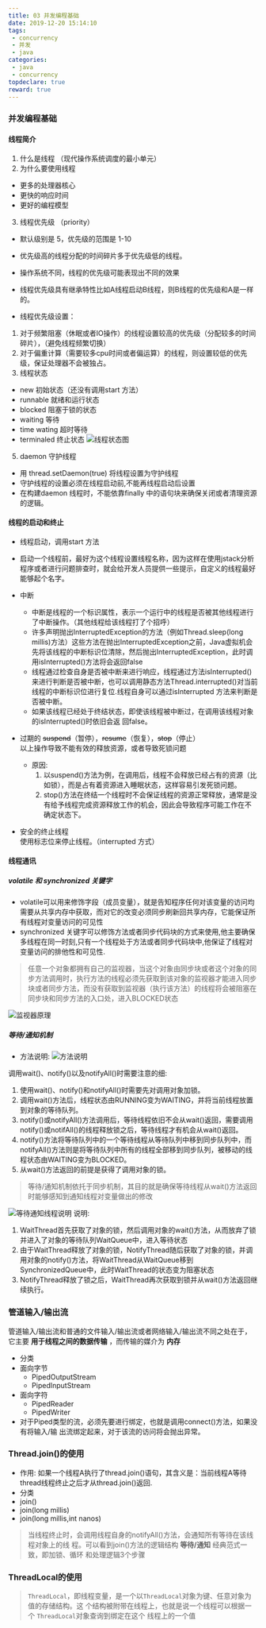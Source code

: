 ```yaml
---
title: 03 并发编程基础
date: 2019-12-20 15:14:10
tags:
 - concurrency
 - 并发
 - java
categories:
 - java
 - concurrency
topdeclare: true
reward: true
---
```

### 并发编程基础

#### 线程简介
1. 什么是线程 （现代操作系统调度的最小单元）
2. 为什么要使用线程
  - 更多的处理器核心
  - 更快的响应时间
  - 更好的编程模型
3. 线程优先级 （priority）
 - 默认级别是 5，优先级的范围是 1-10
 - 优先级高的线程分配的时间碎片多于优先级低的线程。
 - 操作系统不同，线程的优先级可能表现出不同的效果
 - 线程优先级具有继承特性比如A线程启动B线程，则B线程的优先级和A是一样的。

 - 线程优先级设置：
  1. 对于频繁阻塞（休眠或者IO操作）的线程设置较高的优先级（分配较多的时间碎片），（避免线程频繁切换）
  2. 对于偏重计算（需要较多cpu时间或者偏运算）的线程，则设置较低的优先级，保证处理器不会被独占。
4. 线程状态
  - new 初始状态（还没有调用start 方法）
  - runnable 就绪和运行状态
  - blocked 阻塞于锁的状态
  - waiting 等待
  - time wating 超时等待
  - terminaled 终止状态
    ![线程状态图](img/状态图.jpg)
5. daemon 守护线程  
 - 用 thread.setDaemon(true) 将线程设置为守护线程
 - 守护线程的设置必须在线程启动前,不能再线程启动后设置
 - 在构建daemon 线程时，不能依靠finally 中的语句块来确保关闭或者清理资源的逻辑。
#### 线程的启动和终止
-  线程启动，调用start 方法
  - 启动一个线程前，最好为这个线程设置线程名称，因为这样在使用jstack分析程序或者进行问题排查时，就会给开发人员提供一些提示，自定义的线程最好能够起个名字。
- 中断
    - 中断是线程的一个标识属性，表示一个运行中的线程是否被其他线程进行了中断操作。（其他线程给该线程打了个招呼）
    - 许多声明抛出InterruptedException的方法（例如Thread.sleep(long millis)方法）这些方法在抛出InterruptedException之前，Java虚拟机会先将该线程的中断标识位清除，然后抛出InterruptedException，此时调用isInterrupted()方法将会返回false
    - 线程通过检查自身是否被中断来进行响应，线程通过方法isInterrupted()来进行判断是否被中断，也可以调用静态方法Thread.interrupted()对当前线程的中断标识位进行复位.线程自身可以通过isInterrupted 方法来判断是否被中断。
    - 如果该线程已经处于终结状态，即使该线程被中断过，在调用该线程对象的isInterrupted()时依旧会返
回false。
- 过期的 ~~suspend~~（暂停），~~resume~~（恢复），~~stop~~（停止）  
 以上操作导致不能有效的释放资源，或者导致死锁问题
  - 原因:
    1. 以suspend()方法为例，在调用后，线程不会释放已经占有的资源（比如锁），而是占有着资源进入睡眠状态，这样容易引发死锁问题。
    2. stop()方法在终结一个线程时不会保证线程的资源正常释放，通常是没有给予线程完成资源释放工作的机会，因此会导致程序可能工作在不确定状态下。

- 安全的终止线程  
 使用标志位来停止线程。（interrupted 方式）
#### 线程通讯

##### volatile 和 synchronized 关键字
  - volatile可以用来修饰字段（成员变量），就是告知程序任何对该变量的访问均需要从共享内存中获取，而对它的改变必须同步刷新回共享内存，它能保证所有线程对变量访问的可见性
  - synchronized 关键字可以修饰方法或者同步代码块的方式来使用,他主要确保多线程在同一时刻,只有一个线程处于方法或者同步代码块中,他保证了线程对变量访问的排他性和可见性.

> 任意一个对象都拥有自己的监视器，当这个对象由同步块或者这个对象的同步方法调用时，执行方法的线程必须先获取到该对象的监视器才能进入同步块或者同步方法，而没有获取到监视器（执行该方法）的线程将会被阻塞在同步块和同步方法的入口处，进入BLOCKED状态

![监视器原理](img/监视器原理.jpg)
##### 等待/通知机制
- 方法说明:
![方法说明](img/等待通知方法说明.jpg)

调用wait()、notify()以及notifyAll()时需要注意的细:
  1. 使用wait()、notify()和notifyAll()时需要先对调用对象加锁。
  2. 调用wait()方法后，线程状态由RUNNING变为WAITING，并将当前线程放置到对象的等待队列。
  3. notify()或notifyAll()方法调用后，等待线程依旧不会从wait()返回，需要调用notify()或notifAll()的线程释放锁之后，等待线程才有机会从wait()返回。
  4. notify()方法将等待队列中的一个等待线程从等待队列中移到同步队列中，而notifyAll()方法则是将等待队列中所有的线程全部移到同步队列，被移动的线程状态由WAITING变为BLOCKED。
  4. 从wait()方法返回的前提是获得了调用对象的锁。

> 等待/通知机制依托于同步机制，其目的就是确保等待线程从wait()方法返回时能够感知到通知线程对变量做出的修改

![等待通知线程说明](img/等待通知线程说明.jpg)
说明:
1. WaitThread首先获取了对象的锁，然后调用对象的wait()方法，从而放弃了锁并进入了对象的等待队列WaitQueue中，进入等待状态
2. 由于WaitThread释放了对象的锁，NotifyThread随后获取了对象的锁，并调用对象的notify()方法，将WaitThread从WaitQueue移到SynchronizedQueue中，此时WaitThread的状态变为阻塞状态
3. NotifyThread释放了锁之后，WaitThread再次获取到锁并从wait()方法返回继续执行。

### 管道输入/输出流  
管道输入/输出流和普通的文件输入/输出流或者网络输入/输出流不同之处在于，它主要
__用于线程之间的数据传输__ ，而传输的媒介为 __内存__

- 分类
 - 面向字节
   - PipedOutputStream
   - PipedInputStream
 - 面向字符
   - PipedReader
   - PipedWriter
  - 对于Piped类型的流，必须先要进行绑定，也就是调用connect()方法，如果没有将输入/输
出流绑定起来，对于该流的访问将会抛出异常。

### Thread.join()的使用
- 作用: 如果一个线程A执行了thread.join()语句，其含义是：当前线程A等待thread线程终止之后才从thread.join()返回.
- 分类
 - join()
 - join(long millis)
 - join(long millis,int nanos)

> 当线程终止时，会调用线程自身的notifyAll()方法，会通知所有等待在该线程对象上的线
程。可以看到join()方法的逻辑结构 **等待/通知** 经典范式一致，即加锁、循环
和处理逻辑3个步骤

### ThreadLocal的使用
> `ThreadLocal`，即线程变量，是一个以`ThreadLocal`对象为键、任意对象为值的存储结构。这
个结构被附带在线程上，也就是说一个线程可以根据一个 `ThreadLocal`对象查询到绑定在这个
线程上的一个值
